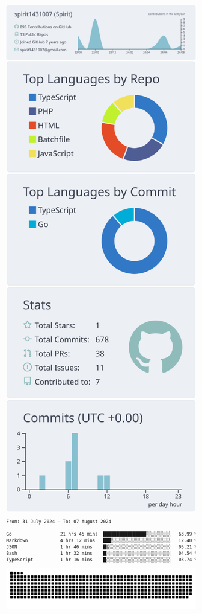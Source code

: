 [![](https://raw.githubusercontent.com/spirit1431007/spirit1431007/master/profile-summary-card-output/nord_bright/0-profile-details.svg)](https://git.io/spiritx)
[![](https://raw.githubusercontent.com/spirit1431007/spirit1431007/master/profile-summary-card-output/nord_bright/1-repos-per-language.svg)](https://git.io/spiritx) [![](https://raw.githubusercontent.com/spirit1431007/spirit1431007/master/profile-summary-card-output/nord_bright/2-most-commit-language.svg)](https://git.io/spiritx)
[![](https://raw.githubusercontent.com/spirit1431007/spirit1431007/master/profile-summary-card-output/nord_bright/3-stats.svg)](https://git.io/spiritx) [![](https://raw.githubusercontent.com/spirit1431007/spirit1431007/master/profile-summary-card-output/nord_bright/4-productive-time.svg)](https://git.io/spiritx)

<!--START_SECTION:waka-->

```txt
From: 31 July 2024 - To: 07 August 2024

Go                  21 hrs 45 mins  ████████████████░░░░░░░░░   63.99 %
Markdown            4 hrs 12 mins   ███░░░░░░░░░░░░░░░░░░░░░░   12.40 %
JSON                1 hr 46 mins    █▒░░░░░░░░░░░░░░░░░░░░░░░   05.21 %
Bash                1 hr 32 mins    █░░░░░░░░░░░░░░░░░░░░░░░░   04.54 %
TypeScript          1 hr 16 mins    █░░░░░░░░░░░░░░░░░░░░░░░░   03.74 %
```

<!--END_SECTION:waka-->

![contribution](https://github.com/spirit1431007/spirit1431007/blob/output/github-contribution-grid-snake.svg)
